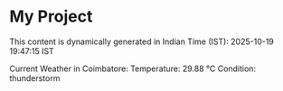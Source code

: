 # My Project

This content is dynamically generated in Indian Time (IST): 2025-10-19 19:47:15 IST


Current Weather in Coimbatore:
Temperature: 29.88 °C
Condition: thunderstorm
